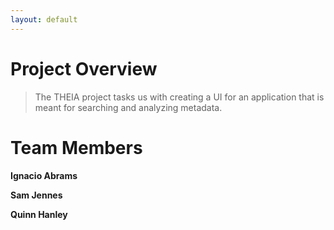 ```yaml
---
layout: default
---
```



# Project Overview

> The THEIA project tasks us with creating a UI for an application that is meant for searching and analyzing metadata.

# Team Members 

**Ignacio Abrams**

**Sam Jennes**

**Quinn Hanley** 



